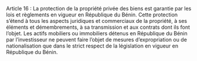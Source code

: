 Article 16 : La protection de la propriété privée des biens est garantie par les lois et règlements en vigueur en République du Bénin.
Cette protection s’étend à tous les aspects juridiques et commerciaux de la propriété, à ses éléments et démembrements, à sa transmission et aux contrats dont ils font l’objet. Les actifs mobiliers ou immobiliers détenus en République du Bénin par l’investisseur ne peuvent faire l’objet de mesures d’expropriation ou de nationalisation que dans le strict respect de la législation en vigueur en République du Bénin.